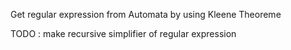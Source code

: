 Get regular expression from Automata by using Kleene Theoreme

TODO : make recursive simplifier of regular expression
